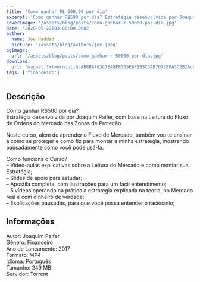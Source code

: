 ```yaml
---
title: 'Como ganhar R$ 500,00 por dia'
excerpt: 'Como ganhar R$500 por dia? Estratégia desenvolvida por Joaquim Paifer, com base na Leitura do Fluxo de Ordens do Mercado nas Zonas de Proteção.  Neste curso, além de aprender o Fluxo de Mercado, também vou te ensinar a como se proteger e como fiz para montar a minha estratégia, mo'
coverImage: '/assets/blog/posts/como-ganhar-r-50000-por-dia.jpg'
date: '2020-05-22T03:00:00.000Z'
author:
  name: Joe Haddad
  picture: '/assets/blog/authors/joe.jpeg'
ogImage:
  url: '/assets/blog/posts/como-ganhar-r-50000-por-dia.jpg'
download:
  url: 'magnet:?xt=urn:btih:AB8BA703C7E48F8365EBF1B5C3AB7073EFA3C2B1&dn=Atom%20-%20Joaquim%20Paifer%20%24500dia&tr=udp%3a%2f%2ftracker.openbittorrent.com%3a1337%2fannounce&tr=udp%3a%2f%2ftracker.opentrackr.org%3a1337%2fannounce'
tags: ['financeiro']
---
```

<h2>Descrição</h2>
<p></p><p>Como ganhar R$500 por dia?<br/>Estratégia desenvolvida por Joaquim Paifer, com base na Leitura do Fluxo de Ordens do Mercado nas Zonas de Proteção.</p><p>Neste curso, além de aprender o Fluxo de Mercado, também vou te ensinar a como se proteger e como fiz para montar a minha estratégia, mostrando pausadamente como você pode usá-la.</p><p>Como funciona o Curso?<br/>– Vídeo-aulas explicativas sobre a Leitura do Mercado e como montar sua Estratégia;<br/>– Slides de apoio para estudar;<br/>– Apostila completa, com ilustrações para um fácil entendimento;<br/>– 5 vídeos operando na prática a estratégia explicada na teoria, no Mercado real e com dinheiro de verdade;<br/>– Explicações pausadas, para que você possa entender o raciocínio;</p><h2>Informações</h2><p>Autor: Joaquim Paifer<br/>Gênero: Financeiro<br/>Ano de Lançamento: 2017<br/>Formato: MP4<br/>Idioma: Português<br/>Tamanho: 249 MB<br/>Servidor: Torrent</p>